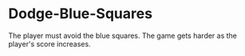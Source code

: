 # Dodge-Blue-Squares
The player must avoid the blue squares. The game gets harder as the player's score increases.
